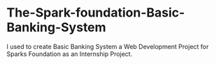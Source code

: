 # The-Spark-foundation-Basic-Banking-System
I used to create Basic Banking System a Web Development Project for Sparks Foundation as an Internship Project. 
